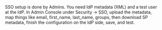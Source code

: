 SSO setup is done by Admins. You need IdP metadata (XML) and a test user at the IdP. In Admin Console under Security → SSO, upload the metadata, map things like email, first_name, last_name, groups, then download SP metadata, finish the configuration on the IdP side, save, and test.
